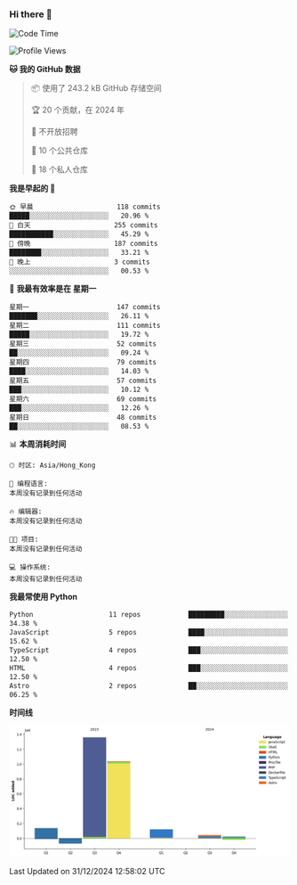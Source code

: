 ### Hi there 👋

<!--
**Mrzqd/Mrzqd** is a ✨ _special_ ✨ repository because its `README.md` (this file) appears on your GitHub profile.

Here are some ideas to get you started:

- 🔭 I’m currently working on ...
- 🌱 I’m currently learning ...
- 👯 I’m looking to collaborate on ...
- 🤔 I’m looking for help with ...
- 💬 Ask me about ...
- 📫 How to reach me: ...
- 😄 Pronouns: ...
- ⚡ Fun fact: ...
-->
<!--START_SECTION:waka-->
![Code Time](http://img.shields.io/badge/Code%20Time-260%20hrs%2011%20mins-blue)

![Profile Views](http://img.shields.io/badge/%E4%B8%AA%E4%BA%BA%E8%B5%84%E6%96%99%E8%A7%82%E7%9C%8B%E6%AC%A1%E6%95%B0-1-blue)

**🐱 我的 GitHub 数据** 

> 📦  使用了 243.2 kB GitHub 存储空间 
 > 
> 🏆 20 个贡献，在 2024 年
 > 
> 🚫 不开放招聘
 > 
> 📜 10 个公共仓库 
 > 
> 🔑 18 个私人仓库 
 > 
**我是早起的 🐤** 

```text
🌞 早晨                     118 commits         █████░░░░░░░░░░░░░░░░░░░░   20.96 % 
🌆 白天                     255 commits         ███████████░░░░░░░░░░░░░░   45.29 % 
🌃 傍晚                     187 commits         ████████░░░░░░░░░░░░░░░░░   33.21 % 
🌙 晚上                     3 commits           ░░░░░░░░░░░░░░░░░░░░░░░░░   00.53 % 
```
📅 **我最有效率是在 星期一** 

```text
星期一                      147 commits         ███████░░░░░░░░░░░░░░░░░░   26.11 % 
星期二                      111 commits         █████░░░░░░░░░░░░░░░░░░░░   19.72 % 
星期三                      52 commits          ██░░░░░░░░░░░░░░░░░░░░░░░   09.24 % 
星期四                      79 commits          ████░░░░░░░░░░░░░░░░░░░░░   14.03 % 
星期五                      57 commits          ███░░░░░░░░░░░░░░░░░░░░░░   10.12 % 
星期六                      69 commits          ███░░░░░░░░░░░░░░░░░░░░░░   12.26 % 
星期日                      48 commits          ██░░░░░░░░░░░░░░░░░░░░░░░   08.53 % 
```


📊 **本周消耗时间** 

```text
🕑︎ 时区: Asia/Hong_Kong

💬 编程语言: 
本周没有记录到任何活动

🔥 编辑器: 
本周没有记录到任何活动

🐱‍💻 项目: 
本周没有记录到任何活动

💻 操作系统: 
本周没有记录到任何活动
```

**我最常使用 Python** 

```text
Python                   11 repos            █████████░░░░░░░░░░░░░░░░   34.38 % 
JavaScript               5 repos             ████░░░░░░░░░░░░░░░░░░░░░   15.62 % 
TypeScript               4 repos             ███░░░░░░░░░░░░░░░░░░░░░░   12.50 % 
HTML                     4 repos             ███░░░░░░░░░░░░░░░░░░░░░░   12.50 % 
Astro                    2 repos             ██░░░░░░░░░░░░░░░░░░░░░░░   06.25 % 
```



**时间线**

![Lines of Code chart](https://raw.githubusercontent.com/Mrzqd/Mrzqd/main/assets/bar_graph.png)


 Last Updated on 31/12/2024 12:58:02 UTC
<!--END_SECTION:waka-->
